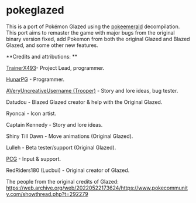 # pokeglazed

This is a port of Pokémon Glazed using the [pokeemerald](https://github.com/pret/pokeemerald) decompilation. This port aims to remaster the game with major bugs from the original binary version fixed, add Pokemon from both the original Glazed and Blazed Glazed, and some other new features. 

**Credits and attributions: **

[TrainerX493](https://github.com/TrainerX493)- Project Lead, programmer. 

[HunarPG](https://github.com/HunarPG) - Programmer.

[AVeryUncreativeUsername (Trooper)](https://github.com/LazyWeasal) - Story and lore ideas, bug tester. 

Datudou - Blazed Glazed creator & help with the Original Glazed. 

Ryoncai - Icon artist. 

Captain Kennedy - Story and lore ideas. 

Shiny Till Dawn - Move animations (Original Glazed).

Lulleh - Beta tester/support (Original Glazed).

[PCG](https://github.com/PCG06) - Input & support.

RedRiders180 (Lucbui) - Original creator of Glazed.

The people from the original credits of Glazed: https://web.archive.org/web/20220522173624/https://www.pokecommunity.com/showthread.php?t=292279
